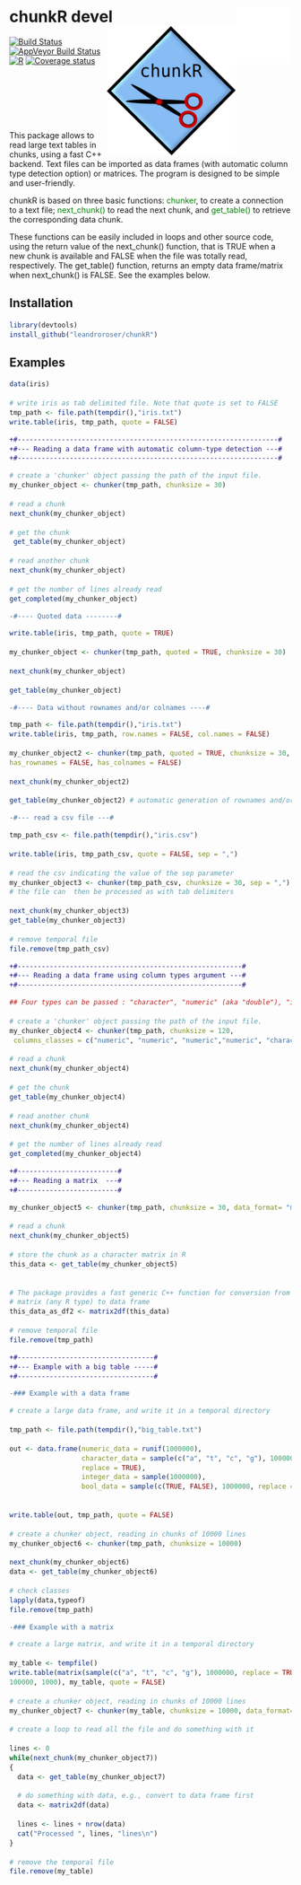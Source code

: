 <br/> chunkR devel <img src  = "https://github.com/leandroroser/chunkR/blob/master/inst/extdata/blank.png" height = "100px" width="100px" align="right"  alt = "blank"/>  <img src  = "https://github.com/leandroroser/chunkR/blob/master/inst/extdata/icon.png" width="230px" align="right"  alt = "chunkR icon"/> 
======================================================


[![Build Status](https://travis-ci.org/leandroroser/chunkR.svg?branch=master)](https://travis-ci.org/leandroroser/chunkR) [![AppVeyor Build Status](https://ci.appveyor.com/api/projects/status/github/leandroroser/chunkR?branch=master&svg=true)](https://ci.appveyor.com/project/leandroroser/chunkR) [![R](https://www.r-pkg.org/badges/version/chunkR)](https://CRAN.R-project.org/package=chunkR) [![Coverage status](https://codecov.io/gh/leandroroser/chunkR/branch/master/graph/badge.svg)](https://codecov.io/github/leandroroser/chunkR?branch=master)


<br/><br/><br/><br/><br/><br/>
This package allows to read large text tables in chunks, using a fast C++ backend. Text files can be imported as data frames (with automatic column type detection option) or matrices. The program is designed to be simple and user-friendly. 


chunkR is based on three basic functions: <span style="color:green; weight:bold">chunker</span>, to create a connection to a text file; <span style="color:green; weight:bold">next_chunk()</span> to read the next chunk, and <span style="color:green; weight:bold">get_table()</span> to retrieve the corresponding data chunk.


These functions can be easily included in loops and other source code, using the return value of the next_chunk() function, that is TRUE when a new chunk is available and FALSE when the file was totally read, respectively. The get_table() function, returns an empty data frame/matrix when next_chunk() is FALSE. See the examples below.


Installation
------------

```R
library(devtools)
install_github("leandroroser/chunkR")
```

Examples
--------

```R
data(iris)

# write iris as tab delimited file. Note that quote is set to FALSE
tmp_path <- file.path(tempdir(),"iris.txt")
write.table(iris, tmp_path, quote = FALSE)
```
```diff
+#-----------------------------------------------------------------#
+#--- Reading a data frame with automatic column-type detection ---#
+#-----------------------------------------------------------------#
```
```R
# create a 'chunker' object passing the path of the input file.
my_chunker_object <- chunker(tmp_path, chunksize = 30)

# read a chunk
next_chunk(my_chunker_object)

# get the chunk
 get_table(my_chunker_object)

# read another chunk
next_chunk(my_chunker_object)

# get the number of lines already read
get_completed(my_chunker_object)
```

```diff
-#---- Quoted data --------#
```

```R
write.table(iris, tmp_path, quote = TRUE)

my_chunker_object <- chunker(tmp_path, quoted = TRUE, chunksize = 30)

next_chunk(my_chunker_object)

get_table(my_chunker_object)
```

```diff
-#---- Data without rownames and/or colnames ----#
```
```R
tmp_path <- file.path(tempdir(),"iris.txt")
write.table(iris, tmp_path, row.names = FALSE, col.names = FALSE)

my_chunker_object2 <- chunker(tmp_path, quoted = TRUE, chunksize = 30,
has_rownames = FALSE, has_colnames = FALSE)

next_chunk(my_chunker_object2)

get_table(my_chunker_object2) # automatic generation of rownames and/or colnames
```

```diff
-#--- read a csv file ---#
```

```R
tmp_path_csv <- file.path(tempdir(),"iris.csv")

write.table(iris, tmp_path_csv, quote = FALSE, sep = ",")

# read the csv indicating the value of the sep parameter
my_chunker_object3 <- chunker(tmp_path_csv, chunksize = 30, sep = ",")
# the file can  then be processed as with tab delimiters

next_chunk(my_chunker_object3)
get_table(my_chunker_object3)

# remove temporal file
file.remove(tmp_path_csv)
```

```diff
+#--------------------------------------------------------#
+#--- Reading a data frame using column types argument ---#
+#--------------------------------------------------------#
```

```R
## Four types can be passed : "character", "numeric" (aka "double"), "integer", "logical"

# create a 'chunker' object passing the path of the input file.
my_chunker_object4 <- chunker(tmp_path, chunksize = 120,
 columns_classes = c("numeric", "numeric", "numeric","numeric", "character"))

# read a chunk
next_chunk(my_chunker_object4)

# get the chunk
get_table(my_chunker_object4)

# read another chunk
next_chunk(my_chunker_object4)

# get the number of lines already read
get_completed(my_chunker_object4)
```

```diff
+#-------------------------#
+#--- Reading a matrix  ---#
+#-------------------------#
```

```R
my_chunker_object5 <- chunker(tmp_path, chunksize = 30, data_format= "matrix")

# read a chunk
next_chunk(my_chunker_object5)

# store the chunk as a character matrix in R
this_data <- get_table(my_chunker_object5)


# The package provides a fast generic C++ function for conversion from
# matrix (any R type) to data frame
this_data_as_df2 <- matrix2df(this_data)

# remove temporal file
file.remove(tmp_path)
```
```diff
+#----------------------------------#
+#--- Example with a big table -----#
+#----------------------------------#
```

```diff
-### Example with a data frame
```
```R
# create a large data frame, and write it in a temporal directory

tmp_path <- file.path(tempdir(),"big_table.txt")

out <- data.frame(numeric_data = runif(1000000),
                  character_data = sample(c("a", "t", "c", "g"), 1000000, 
                  replace = TRUE),
                  integer_data = sample(1000000),
                  bool_data = sample(c(TRUE, FALSE), 1000000, replace = TRUE))


write.table(out, tmp_path, quote = FALSE)

# create a chunker object, reading in chunks of 10000 lines
my_chunker_object6 <- chunker(tmp_path, chunksize = 10000)

next_chunk(my_chunker_object6)
data <- get_table(my_chunker_object6) 

# check classes
lapply(data,typeof)
file.remove(tmp_path)
```

```diff
-### Example with a matrix
```
```R
# create a large matrix, and write it in a temporal directory

my_table <- tempfile()
write.table(matrix(sample(c("a", "t", "c", "g"), 1000000, replace = TRUE), 
100000, 1000), my_table, quote = FALSE)

# create a chunker object, reading in chunks of 10000 lines
my_chunker_object7 <- chunker(my_table, chunksize = 10000, data_format= "matrix")

# create a loop to read all the file and do something with it

lines <- 0
while(next_chunk(my_chunker_object7))
{
  data <- get_table(my_chunker_object7) 
  
  # do something with data, e.g., convert to data frame first
  data <- matrix2df(data)
  
  lines <- lines + nrow(data)
  cat("Processed ", lines, "lines\n")
}

# remove the temporal file
file.remove(my_table)


```